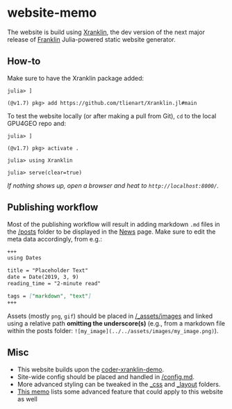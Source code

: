 # website-memo

The website is build using [Xranklin](https://github.com/tlienart/Xranklin.jl),
the dev version of the next major release of [Franklin](https://github.com/tlienart/Franklin.jl) Julia-powered static website generator.

## How-to

Make sure to have the Xranklin package added:
```julia-repl
julia> ]

(@v1.7) pkg> add https://github.com/tlienart/Xranklin.jl#main
```

To test the website locally (or after making a pull from Git), `cd` to the local GPU4GEO repo and:
```julia-repl
julia> ]

(@v1.7) pkg> activate .

julia> using Xranklin

julia> serve(clear=true)
```

_If nothing shows up, open a browser and heat to `http://localhost:8000/`._

## Publishing workflow

Most of the publishing workflow will result in adding markdown `.md` files in the [/posts](posts)
folder to be displayed in the [News](https://ptsolvers.github.io/GPU4GEO/posts/) page.
Make sure to edit the meta data accordingly, from e.g.:

```md
+++
using Dates

title = "Placeholder Text"
date = Date(2019, 3, 9)
reading_time = "2-minute read"

tags = ["markdown", "text"]
+++
```

Assets (mostly `png`, `gif`) should be placed in [/_assets/images](_assets/images) and linked using a relative path **omitting the underscore(s)** (e.g., from a markdown file within the posts folder: `![my_image](../../assets/images/my_image.png)`).


## Misc
- This website builds upon the [coder-xranklin-demo](https://github.com/tlienart/coder-xranklin-demo).
- Site-wide config should be placed and handled in [/config.md](config.md).
- More advanced styling can be tweaked in the [_css](/_css) and [_layout](/_layout) folders.
- [This memo](https://github.com/eth-vaw-glaciology/course-101-0250-00/blob/main/website-memo.md) lists some advanced feature that could apply to this website as well
